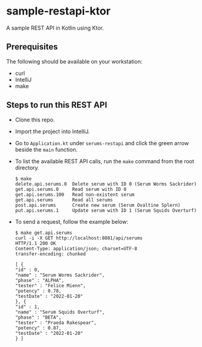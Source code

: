 # sample-restapi-ktor
A sample REST API in Kotlin using Ktor.

## Prerequisites

The following should be available on your workstation:
- curl
- IntelliJ
- make

## Steps to run this REST API

- Clone this repo.
- Import the project into IntelliJ.
- Go to `Application.kt` under `serums-restapi` and click the green arrow beside the `main` function.
- To list the available REST API calls, run the `make` command from the root directory.
    ```
    $ make
    delete.api.serums.0  Delete serum with ID 0 (Serum Worms Sackrider)
    get.api.serums.0     Read serum with ID 0
    get.api.serums.100   Read non-existent serum
    get.api.serums       Read all serums
    post.api.serums      Create new serum (Serum Ovaltine Splern)
    put.api.serums.1     Update serum with ID 1 (Serum Squids Overturf)
    ```

- To send a request, follow the example below:
    ```
    $ make get.api.serums
    curl -i -X GET http://localhost:8081/api/serums
    HTTP/1.1 200 OK
    Content-Type: application/json; charset=UTF-8
    transfer-encoding: chunked
    
    [ {
    "id" : 0,
    "name" : "Serum Worms Sackrider",
    "phase" : "ALPHA",
    "tester" : "Felice Mienn",
    "potency" : 0.78,
    "testDate" : "2022-01-20"
    }, {
    "id" : 1,
    "name" : "Serum Squids Overturf",
    "phase" : "BETA",
    "tester" : "Praeda Rakespear",
    "potency" : 0.87,
    "testDate" : "2022-01-20"
    } ]
    ```

